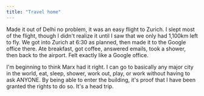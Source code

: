 ```yaml
---
title: "Travel home"
---
```


Made it out of Delhi no problem, it was an easy flight to Zurich. I slept most of the flight, though I didn't realize it until I saw that we only had 1,100km left to fly. We got into Zurich at 6:30 as planned, then made it to the Google office there. Ate breakfast, got coffee, answered emails, took a shower, then back to the airport. Felt exactly like a Google office.

I'm beginning to think Marx had it right. I can go to basically any major city in the world, eat, sleep, shower, work out, play, or work without having to ask ANYONE. By being able to enter the building, it's proof that I have been granted the rights to do so. It's a head trip.
